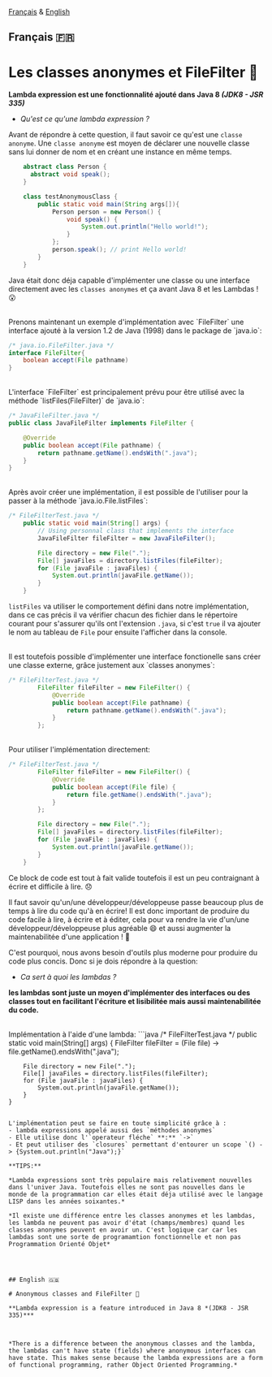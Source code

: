 

[Français](#français-)
&
[English](#english-)


## Français 🇫🇷

# Les classes anonymes et FileFilter 📁


**Lambda expression est une fonctionnalité ajouté dans Java 8 *(JDK8 - JSR 335)***


- *Qu'est ce qu'une lambda expression ?*

Avant de répondre à cette question, il faut savoir ce qu'est une `classe anonyme`. Une `classe anonyme` est moyen de déclarer une nouvelle classe sans lui donner de nom et en créant une instance en même temps.

```java
    abstract class Person {  
      abstract void speak();  
    }

    class testAnonymousClass {  
        public static void main(String args[]){
            Person person = new Person() {
                void speak() {
                    System.out.println("Hello world!");
                }
            };
            person.speak(); // print Hello world!
        }
    }  
```

Java était donc déja capable d'implémenter une classe ou une interface directement avec les `classes anonymes` et ça avant Java 8 et les Lambdas ! 😮


<br>
Prenons maintenant un exemple d'implémentation avec `FileFilter` une interface ajouté à la version 1.2 de Java (1998) dans le package de `java.io`:

```java
/* java.io.FileFilter.java */
interface FileFilter{
    boolean accept(File pathname)
}
```

<br>
L'interface `FileFilter` est principalement prévu pour être utilisé avec la méthode `listFiles(FileFilter)` de `java.io`:

```java
/* JavaFileFilter.java */
public class JavaFileFilter implements FileFilter {

    @Override
    public boolean accept(File pathname) {
        return pathname.getName().endsWith(".java");
    }
}
```

<br>
Après avoir créer une implémentation, il est possible de l'utiliser pour la passer à la méthode `java.io.File.listFiles`:

```java
/* FileFilterTest.java */
    public static void main(String[] args) {
        // Using personnal class that implements the interface
        JavaFileFilter fileFilter = new JavaFileFilter();

        File directory = new File(".");
        File[] javaFiles = directory.listFiles(fileFilter);
        for (File javaFile : javaFiles) {
            System.out.println(javaFile.getName());
        }
    }
```

 `listFiles` va utiliser le comportement défini dans notre implémentation, dans ce cas précis il va vérifier chacun des fichier dans le répertoire courant pour s'assurer qu'ils ont l'extension `.java`, si c'est `true` il va ajouter le nom au tableau de `File` pour ensuite l'afficher dans la console.


<br>
Il est toutefois possible d'implémenter une interface fonctionelle sans créer une classe externe, grâce justement aux `classes anonymes`:

```java
/* FileFilterTest.java */
        FileFilter fileFilter = new FileFilter() {
            @Override
            public boolean accept(File pathname) {
                return pathname.getName().endsWith(".java");
            }
        };
```


<br>
Pour utiliser l'implémentation directement: 

```java
/* FileFilterTest.java */
        FileFilter fileFilter = new FileFilter() {
            @Override
            public boolean accept(File file) {
                return file.getName().endsWith(".java");
            }
        };

        File directory = new File(".");
        File[] javaFiles = directory.listFiles(fileFilter);
        for (File javaFile : javaFiles) {
            System.out.println(javaFile.getName());
        }
    }
```
Ce block de code est tout à fait valide toutefois il est un peu contraignant à écrire et difficile à lire. 😞

Il faut savoir qu'un/une développeur/développeuse passe beaucoup plus de temps à lire du code qu'à en écrire! Il est donc important de produire du code facile à lire, à écrire et à éditer, cela pour va rendre la vie d'un/une développeur/développeuse plus agréable 😄 et aussi augmenter la maintenabilitée d'une application ! 📖

C'est pourquoi, nous avons besoin d'outils plus moderne pour produire du code plus concis.
Donc si je dois répondre à la question: 
- *Ca sert à quoi les lambdas ?*

**les lambdas sont juste un moyen d'implémenter des interfaces ou des classes tout en facilitant l'écriture et lisibilitée mais aussi maintenabilitée du code.**

<br>
Implémentation à l'aide d'une lambda:
```java 
/* FileFilterTest.java */
    public static void main(String[] args) {
        FileFilter fileFilter = (File file) -> file.getName().endsWith(".java");

        File directory = new File(".");
        File[] javaFiles = directory.listFiles(fileFilter);
        for (File javaFile : javaFiles) {
            System.out.println(javaFile.getName());
        }
    }
```

L'implémentation peut se faire en toute simplicité grâce à :
- lambda expressions appelé aussi des `méthodes anonymes`
- Elle utilise donc l'`operateur fléche` **:** `->`
- Et peut utiliser des `closures` permettant d'entourer un scope `() -> {System.out.println("Java");}`

**TIPS:**

*Lambda expressions sont très populaire mais relativement nouvelles dans l'univer Java. Toutefois elles ne sont pas nouvelles dans le monde de la programmation car elles était déja utilisé avec le langage LISP dans les années soixantes.*

*Il existe une différence entre les classes anonymes et les lambdas, les lambda ne peuvent pas avoir d'état (champs/membres) quand les classes anonymes peuvent en avoir un. C'est logique car car les lambdas sont une sorte de programamtion fonctionnelle et non pas Programmation Orienté Objet*




## English 🇬🇧

# Anonymous classes and FileFilter 📁

**Lambda expression is a feature introduced in Java 8 *(JDK8 - JSR 335)***



*There is a difference between the anonymous classes and the lambda, the lambdas can't have state (fields) where anonymous interfaces can have state. This makes sense because the lambda expressions are a form of functional programming, rather Object Oriented Programming.*
